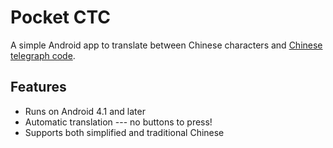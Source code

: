 # Pocket CTC
A simple Android app to translate between Chinese characters and [Chinese
telegraph code][1].

## Features
*   Runs on Android 4.1 and later
*   Automatic translation --- no buttons to press!
*   Supports both simplified and traditional Chinese

[1]: https://en.wikipedia.org/wiki/Chinese_telegraph_code
        "Chinese telegraph code"
